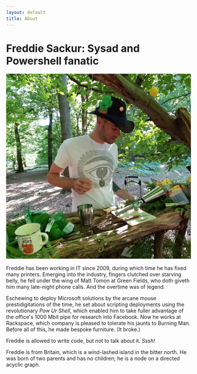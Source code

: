 ```yaml
---
layout: default
title: About
---
```

# Freddie Sackur: Sysad and Powershell fanatic

<img src="/images/Epping Forest micro-merkin-bar.jpg" class="right" />

Freddie has been working in IT since 2009, during which time he has fixed many printers. Emerging into the industry, fingers clutched over starving belly, he fell under the wing of Matt Tomon at Green Fields, who doth giveth him many late-night phone calls. And the overtime was of legend. 

Eschewing to deploy Microsoft solutions by the arcane mouse prestidigitations of the time, he set about scripting deployments using the revolutionary _Pow Ur Shell_, which enabled him to take fuller advantage of the office's 1000 Mbit pipe for research into Facebook. Now he works at Rackspace, which company is pleased to tolerate his jaunts to Burning Man. Before all of this, he made bespoke furniture. (It broke.)

Freddie is allowed to write code, but not to talk about it. _Sssh!_

Freddie is from Britain, which is a wind-lashed island in the bitter north. He was born of two parents and has no children; he is a node on a directed acyclic graph.